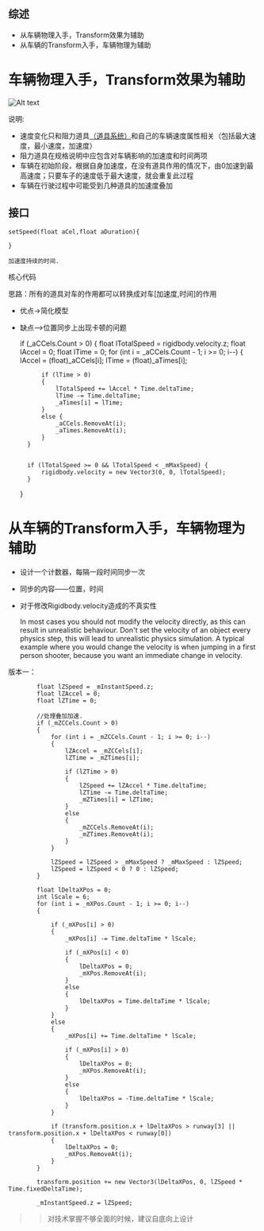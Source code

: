 ## 综述

+ 从车辆物理入手，Transform效果为辅助
+ 从车辆的Transform入手，车辆物理为辅助

# 车辆物理入手，Transform效果为辅助

![Alt text](../archives/fq/images/2014-11-27-01.JPG)

说明:


+ 速度变化只和阻力道具[（道具系统）](#./archives/fq/道具系统.md)和自己的车辆速度属性相关（包括最大速度，最小速度，加速度）
+ 阻力道具在规格说明中应包含对车辆影响的加速度和时间两项
+ 车辆在初始阶段，根据自身加速度，在没有道具作用的情况下，由0加速到最高速度；只要车子的速度低于最大速度，就会重复此过程
+ 车辆在行驶过程中可能受到几种道具的加速度叠加


## 接口

	setSpeed(float aCel,float aDuration){
		
	}
	
	加速度持续的时间.
	
核心代码
 
思路：所有的道具对车的作用都可以转换成对车[加速度,时间]的作用

+ 优点->简化模型
+ 缺点—>位置同步上出现卡顿的问题


 
	if (_aCCels.Count > 0) {
        float lTotalSpeed = rigidbody.velocity.z;
        float lAccel = 0;
        float lTime = 0;
        for (int i = _aCCels.Count - 1; i >= 0; i--)
        {
            lAccel = (float)_aCCels[i];
            lTime = (float)_aTimes[i];

            if (lTime > 0)
            {
                lTotalSpeed += lAccel * Time.deltaTime;
                lTime -= Time.deltaTime;
                _aTimes[i] = lTime;
            }
            else {
                _aCCels.RemoveAt(i);
                _aTimes.RemoveAt(i);
            }
        }


        if (lTotalSpeed >= 0 && lTotalSpeed < _mMaxSpeed) {
            rigidbody.velocity = new Vector3(0, 0, lTotalSpeed);
        }
    }   
	
	
# 从车辆的Transform入手，车辆物理为辅助


+ 设计一个计数器，每隔一段时间同步一次
+ 同步的内容——位置，时间
+ 对于修改Rigidbody.velocity造成的不真实性


	In most cases you should not modify the velocity directly, as this can result in unrealistic behaviour. Don't set the velocity of an object every physics step, this will lead to unrealistic physics simulation. A typical example where you would change the velocity is when jumping in a first person shooter, because you want an immediate change in velocity.


版本一：


			float lZSpeed = _mInstantSpeed.z;
            float lZAccel = 0;
            float lZTime = 0;
    
            //处理叠加加速.
            if (_mZCCels.Count > 0)
            {
                for (int i = _mZCCels.Count - 1; i >= 0; i--)
                {
                    lZAccel = _mZCCels[i];
                    lZTime = _mZTimes[i];
    
                    if (lZTime > 0)
                    {
                        lZSpeed += lZAccel * Time.deltaTime;
                        lZTime -= Time.deltaTime;
                        _mZTimes[i] = lZTime;
                    }
                    else
                    {
                        _mZCCels.RemoveAt(i);
                        _mZTimes.RemoveAt(i);
                    }
                }
    
                lZSpeed = lZSpeed > _mMaxSpeed ? _mMaxSpeed : lZSpeed;
                lZSpeed = lZSpeed < 0 ? 0 : lZSpeed;
            }
    
            float lDeltaXPos = 0;
            int lScale = 6;
            for (int i = _mXPos.Count - 1; i >= 0; i--)
            {
    
                if (_mXPos[i] > 0)
                {
                    _mXPos[i] -= Time.deltaTime * lScale;
    
                    if (_mXPos[i] < 0)
                    {
                        lDeltaXPos = 0;
                        _mXPos.RemoveAt(i);
                    }
                    else
                    {
                        lDeltaXPos = Time.deltaTime * lScale;
                    }
                }
                else
                {
                    _mXPos[i] += Time.deltaTime * lScale;
    
                    if (_mXPos[i] > 0)
                    {
                        lDeltaXPos = 0;
                        _mXPos.RemoveAt(i);
                    }
                    else
                    {
                        lDeltaXPos = -Time.deltaTime * lScale;
                    }
                }
    
                if (transform.position.x + lDeltaXPos > runway[3] || transform.position.x + lDeltaXPos < runway[0])
                {
                    lDeltaXPos = 0;
                    _mXPos.RemoveAt(i);
                }
            }
    
            transform.position += new Vector3(lDeltaXPos, 0, lZSpeed * Time.fixedDeltaTime);
    
            _mInstantSpeed.z = lZSpeed;
            


>> 对技术掌握不够全面的时候，建议自底向上设计